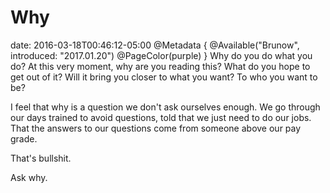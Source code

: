 # Why
date: 2016-03-18T00:46:12-05:00
@Metadata {
  @Available("Brunow", introduced: "2017.01.20")
  @PageColor(purple)
}
Why do you do what you do? At this very moment, why are you reading this? What do you hope to get out of it? Will it bring you closer to what you want? To who you want to be?

I feel that why is a question we don't ask ourselves enough. We go through our days trained to avoid questions, told that we just need to do our jobs. That the answers to our questions come from someone above our pay grade.

That's bullshit.

Ask why.
